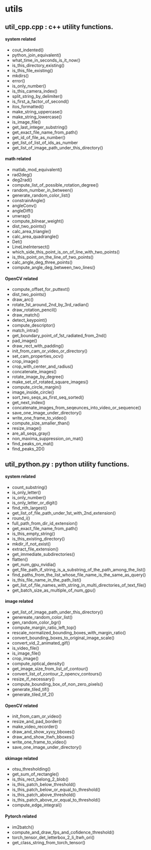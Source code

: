 # utils
## util_cpp.cpp : c++ utility functions.

#### system related  

  * cout_indented()
  * python_join_equivalent()
  * what_time_in_seconds_is_it_now()    
  * is_this_directory_existing()
  * is_this_file_existing()
  * mkdirs()
  * error()
  * is_only_number()
  * is_this_camera_index()
  * split_string_by_delimiter()
  * is_first_a_factor_of_second()
  * itos_formatted()
  * make_string_uppercase()
  * make_string_lowercase()
  * is_image_file()
  * get_last_integer_substring()
  * get_exact_file_name_from_path()
  * get_id_of_file_as_number()
  * get_list_of_list_of_ids_as_number
  * get_list_of_image_path_under_this_directory() 
  
#### math related

  * matlab_mod_equivalent()
  * rad2deg()
  * deg2rad()
  * compute_list_of_possible_rotation_degree()
  * random_number_in_between()
  * generate_random_color_list()
  * constrainAngle()
  * angleConv()
  * angleDiff()
  * unwrap()  
  * compute_bilnear_weight()
  * dist_two_points()
  * calc_area_triangle()
  * calc_area_quadrangle()
  * Det()
  * LineLineIntersect()
  * which_side_this_point_is_on_of_line_with_two_points()
  * is_this_point_on_the_line_of_two_points()
  * calc_angle_deg_three_points()
  * compute_angle_deg_between_two_lines()
  
#### OpenCV related  

  * compute_offset_for_puttext()
  * dist_two_points()
  * draw_arc()
  * rotate_1st_around_2nd_by_3rd_radian()
  * draw_rotation_pencil()
  * draw_match()
  * detect_keypoint()
  * compute_descriptor()
  * match_intra()  
  * get_boundary_point_of_1st_radiated_from_2nd()
  * pad_image()
  * draw_rect_with_padding() 
  * init_from_cam_or_video_or_directory()
  * set_cam_properties_ocv()
  * crop_image()
  * crop_with_center_and_radius()
  * concatenate_images()
  * rotate_image_by_degree()
  * make_set_of_rotated_square_images()
  * compute_circle_margin()
  * image_inside_circle()
  * sort_two_seqs_as_first_seq_sorted()
  * get_next_index()
  * concatenate_images_from_seqeunces_into_video_or_sequence()
  * save_one_image_under_directory()
  * write_one_frame_to_video()
  * compute_size_smaller_than()
  * resize_image()
  * are_all_seqs_gray()
  * non_maxima_suppression_on_mat()
  * find_peaks_on_mat()
  * find_peaks_2D()
    
  
## util_python.py : python utility functions.

#### system related  

  * count_substring()
  * is_only_letter()
  * is_only_number()
  * is_only_letter_or_digit()
  * find_nth_largest()
  * get_list_of_file_path_under_1st_with_2nd_extension()
  * round_i()
  * full_path_from_dir_id_extension()
  * get_exact_file_name_from_path()
  * is_this_empty_string()  
  * is_this_existing_directory()
  * mkdir_if_not_exist()  
  * extract_file_extension()  
  * get_immediate_subdirectories()
  * flatten()
  * get_num_gpu_nvidia()
  * get_file_path_if_string_is_a_substring_of_the_path_among_the_list()
  * find_paths_from_the_list_whose_file_name_is_the_same_as_query()
  * is_this_file_name_in_the_path_list()
  * get_list_of_file_names_with_string_in_multi_directories_of_text_file()
  * get_batch_size_as_multiple_of_num_gpu()



#### image related  
  * get_list_of_image_path_under_this_directory()
  * genereate_random_color_list()
  * gen_random_color_bgr()
  * compute_margin_ratio_left_top()
  * rescale_normalized_bounding_boxes_with_margin_ratio()
  * convert_bounding_boxes_to_original_image_scale()
  * convert_vid_2_animated_gif()
  * is_video_file()
  * is_image_file()
  * crop_image()
  * compute_optical_density()
  * get_image_size_from_list_of_contour()
  * convert_list_of_contour_2_opencv_contours()
  * resize_if_necessary()
  * compute_bounding_box_of_non_zero_pixels()
  * generate_tiled_tif()
  * generate_tiled_tif_2()

  
#### OpenCV related   
  * init_from_cam_or_video()
  * resize_and_pad_border()
  * make_video_recorder()
  * draw_and_show_xyxy_bboxes()
  * draw_and_show_ltwh_bboxes()  
  * write_one_frame_to_video()
  * save_one_image_under_directory()
  
#### skimage related  
  * otsu_thresholding()
  * get_sum_of_rectangle()
  * is_this_rect_belong_2_blob()
  * is_this_patch_below_threshold()
  * is_this_patch_below_or_equal_to_threshold()
  * is_this_patch_above_threshold()
  * is_this_patch_above_or_equal_to_threshold()
  * compute_edge_integral()


#### Pytorch related  

  * im2batch()
  * compute_and_draw_fps_and_cofidence_threshold()
  * torch_tensor_det_letterbox_2_li_ltwh_ori()
  * get_class_string_from_torch_tensor()
